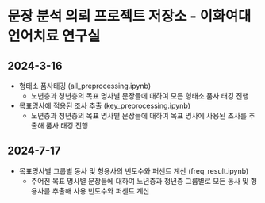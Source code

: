 # 문장 분석 의뢰 프로젝트 저장소 - 이화여대 언어치료 연구실

## 2024-3-16
- 형태소 품사태깅 (all_preprocessing.ipynb)
    - 노년층과 청년층의 목표 명사별 문장들에 대하여 모든 형태소 품사 태깅 진행
- 목표명사에 적용된 조사 추출 (key_preprocessing.ipynb)
    - 노년층과 청년층의 목표 명사별 문장들에 대하여 목표 명사에 사용된 조사를 추출해 품사 태깅 진행

## 2024-7-17
- 목표명사별 그룹별 동사 및 형용사의 빈도수와 퍼센트 계산 (freq_result.ipynb)
    - 주어진 목표 명사별 문장들에 대하여 노년층과 청년층 그룹별로 모든 동사 및 형용사를 추출해 사용 빈도수와 퍼센트 계산
